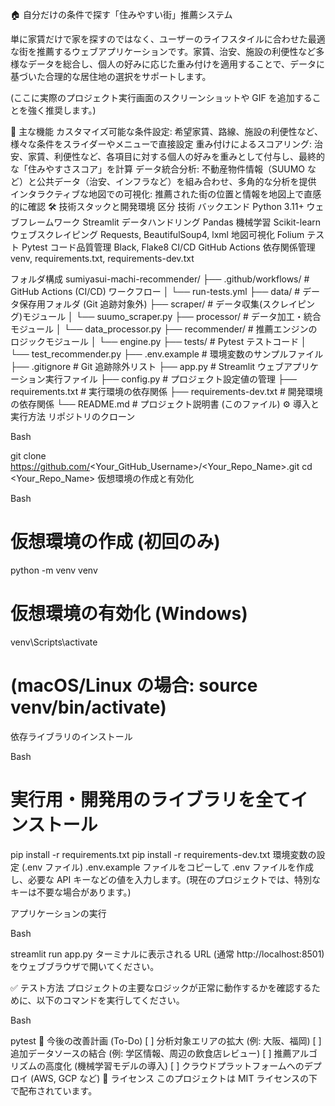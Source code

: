 🏠 自分だけの条件で探す「住みやすい街」推薦システム

単に家賃だけで家を探すのではなく、ユーザーのライフスタイルに合わせた最適な街を推薦するウェブアプリケーションです。家賃、治安、施設の利便性など多様なデータを総合し、個人の好みに応じた重み付けを適用することで、データに基づいた合理的な居住地の選択をサポートします。

(ここに実際のプロジェクト実行画面のスクリーンショットや GIF を追加することを強く推奨します。)

🚀 主な機能
カスタマイズ可能な条件設定: 希望家賃、路線、施設の利便性など、様々な条件をスライダーやメニューで直接設定
重み付けによるスコアリング: 治安、家賃、利便性など、各項目に対する個人の好みを重みとして付与し、最終的な「住みやすさスコア」を計算
データ統合分析: 不動産物件情報（SUUMO など）と公共データ（治安、インフラなど）を組み合わせ、多角的な分析を提供
インタラクティブな地図での可視化: 推薦された街の位置と情報を地図上で直感的に確認
🛠️ 技術スタックと開発環境
区分 技術
バックエンド Python 3.11+
ウェブフレームワーク Streamlit
データハンドリング Pandas
機械学習 Scikit-learn
ウェブスクレイピング Requests, BeautifulSoup4, lxml
地図可視化 Folium
テスト Pytest
コード品質管理 Black, Flake8
CI/CD GitHub Actions
依存関係管理 venv, requirements.txt, requirements-dev.txt

フォルダ構成
sumiyasui-machi-recommender/
├── .github/workflows/ # GitHub Actions (CI/CD) ワークフロー
│ └── run-tests.yml
├── data/ # データ保存用フォルダ (Git 追跡対象外)
├── scraper/ # データ収集(スクレイピング)モジュール
│ └── suumo_scraper.py
├── processor/ # データ加工・統合モジュール
│ └── data_processor.py
├── recommender/ # 推薦エンジンのロジックモジュール
│ └── engine.py
├── tests/ # Pytest テストコード
│ └── test_recommender.py
├── .env.example # 環境変数のサンプルファイル
├── .gitignore # Git 追跡除外リスト
├── app.py # Streamlit ウェブアプリケーション実行ファイル
├── config.py # プロジェクト設定値の管理
├── requirements.txt # 実行環境の依存関係
├── requirements-dev.txt # 開発環境の依存関係
└── README.md # プロジェクト説明書 (このファイル)
⚙️ 導入と実行方法
リポジトリのクローン

Bash

git clone https://github.com/<Your_GitHub_Username>/<Your_Repo_Name>.git
cd <Your_Repo_Name>
仮想環境の作成と有効化

Bash

# 仮想環境の作成 (初回のみ)

python -m venv venv

# 仮想環境の有効化 (Windows)

venv\Scripts\activate

# (macOS/Linux の場合: source venv/bin/activate)

依存ライブラリのインストール

Bash

# 実行用・開発用のライブラリを全てインストール

pip install -r requirements.txt
pip install -r requirements-dev.txt
環境変数の設定 (.env ファイル)
.env.example ファイルをコピーして .env ファイルを作成し、必要な API キーなどの値を入力します。(現在のプロジェクトでは、特別なキーは不要な場合があります。)

アプリケーションの実行

Bash

streamlit run app.py
ターミナルに表示される URL (通常 http://localhost:8501) をウェブブラウザで開いてください。

✅ テスト方法
プロジェクトの主要なロジックが正常に動作するかを確認するために、以下のコマンドを実行してください。

Bash

pytest
📝 今後の改善計画 (To-Do)
[ ] 分析対象エリアの拡大 (例: 大阪、福岡)
[ ] 追加データソースの結合 (例: 学区情報、周辺の飲食店レビュー)
[ ] 推薦アルゴリズムの高度化 (機械学習モデルの導入)
[ ] クラウドプラットフォームへのデプロイ (AWS, GCP など)
📄 ライセンス
このプロジェクトは MIT ライセンスの下で配布されています。
